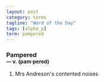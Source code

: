 ```yaml
---
layout: post
category: terms
tagline: "Word of the Day"
tags: [alpha_p]
term: pampered
---
```


<h3>Pampered<br/> <small>&mdash; v. (pam<span>&middot;</span>pered)</small></h3>
<p><ol>
<li>Mrs Andreson's contented noises</li>
</ol></p>
